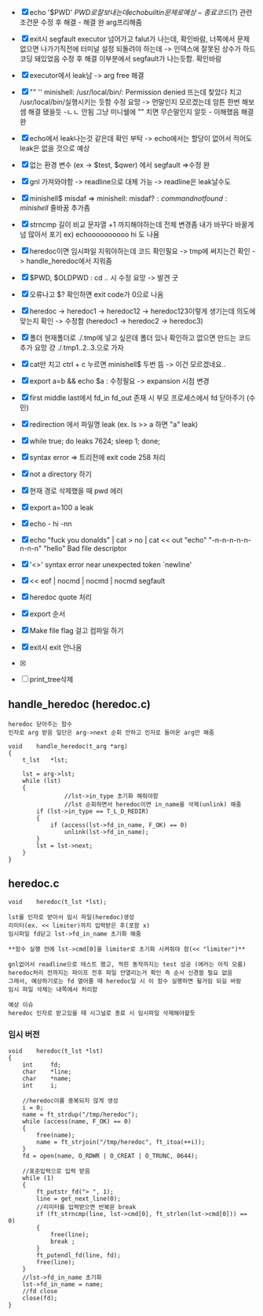 - [x] echo '$PWD' $PWD로 잘 보내는데 echo builtin문제로 예상 - 종료 코드($?) 관련 조건문 수정 후 해결 - 해결 완 arg프리해줌
- [x] exit시 segfault executor 넘어가고 falut가 나는데, 확인바람, 너쪽에서 문제 없으면 나가기직전에 터미널 설정 되돌려야 하는데 -> 인덱스에 잘못된 상수가 하드코딩 돼있었음 수정 후 해결
이부분에서 segfault가 나는듯함. 확인바람
- [x] executor에서 leak남 -> arg free 해결
- [x] "" '' minishell: /usr/local/bin/: Permission denied 뜨는데 찾았다 치고 /usr/local/bin/실행시키는 듯함 수정 요망 
        -> 먼말인지 모르겠는데 암튼 한번 해보셈 해결 됐을듯
        -ㄴㄴ 안됨 그냥 미니쉘에 "" 치면 무슨말인지 알듯
        - 이해했음 해결 완
- [x] echo에서 leak나는것 같은데 확인 부탁 -> echo에서는 할당이 없어서 적어도 leak은 없을 것으로 예상
- [x] 없는 환경 변수 (ex -> $test, $qwer) 에서 segfault =>수정 완
- [x] gnl 가져와야함 -> readline으로 대체 가능 -> readline은 leak날수도
- [x] minishell$ misdaf => minishell: misdaf$?: command not found: minishell$  줄바꿈 추가좀
- [x] strncmp 길이 비교 문자열 +1 까지해야하는데 전체 변경좀 내가 바꾸다 바꿀게 넘 많아서 포기 ex) echoooooooooo hi 도 나욤
- [x] heredoc이면 임시파일 지워야하는데 코드 확인필요 -> tmp에 써지는건 확인 -> handle_heredoc에서 지워줌
- [x] $PWD, $OLDPWD : cd .. 시  수정 요망 
        -> 발견 굿
- [x] 오류나고 $? 확인하면 exit code가 0으로 나옴
- [x] heredoc -> heredoc1 -> heredoc12 -> heredoc123이렇게 생기는데 의도에 맞는지 확인
        -> 수정함 (heredoc1 -> heredoc2 -> heredoc3)

- [x] 폴더 현재폴더로 ./.tmp에 넣고 싶은데 폴더 있나 확인하고 없으면 만드는 코드 추가 요망 걍 ./.tmp1..2..3.으로 가자

- [x] cat만 치고 ctrl + c 누르면 minishell$ 두번 뜸
        -> 이건 모르겠네요..
- [x] export a=b && echo $a : 수정필요
        -> expansion 시점 변경

- [x] first middle last에서 fd_in fd_out 존재 시 부모 프로세스에서 fd 닫아주기 (수민)
- [x] redirection 에서 파일명 leak (ex. ls >> a 하면 "a" leak)
- [x] while true; do leaks 7624; sleep 1; done;
- [x] syntax error => 트리전에 exit code 258 처리

- [x] not a directory 하기

- [x] 현재 경로 삭제했을 때 pwd 에러

- [x] export a=100 a leak

- [x] echo - hi -nn

- [x] echo "fuck you donalds" | cat > no | cat << out
"echo" "-n-n-n-n-n-n-n-n" "hello" Bad file descriptor

- [x] '<>' syntax error near unexpected token `newline'

- [x] << eof | nocmd | nocmd | nocmd segfault

- [x] heredoc quote 처리

- [x] export 순서

- [x] Make file flag 걸고 컴파일 하기 

- [x] exit시 exit 안나옴

- [x] >

- [ ] print_tree삭제




## handle_heredoc (heredoc.c)
```
heredoc 닫아주는 함수
인자로 arg 받음 일단은 arg->next 순회 안하고 인자로 들어온 arg만 해줌

void	handle_heredoc(t_arg *arg)
{
	t_lst	*lst;

	lst = arg->lst;
	while (lst)
	{
                //lst->in_type 초기화 해줘야함
                //lst 순회하면서 heredoc이면 in_name을 삭제(unlink) 해줌
		if (lst->in_type == T_L_D_REDIR)
		{
			if (access(lst->fd_in_name, F_OK) == 0)
				unlink(lst->fd_in_name);
		}
		lst = lst->next;
	}
}
```




## heredoc.c
```
void	heredoc(t_lst *lst);

lst를 인자로 받아서 임시 파일(heredoc)생성
리미터(ex. << limiter)까지 입력받은 후(포함 x)
임시파일 fd닫고 lst->fd_in_name 초기화 해줌

**함수 실행 전에 lst->cmd[0]을 limiter로 초기화 시켜줘야 함(<< "limiter")**

gnl없어서 readline으로 테스트 했고, 적힌 동작까지는 test 성공 (에러는 아직 모름)
heredoc처리 전까지는 파이프 전후 파일 안열리는거 확인 즉 순서 신경쓸 필요 없음
그래서, 예상하기로는 fd 열어줄 때 heredoc일 시 이 함수 실행하면 될거임 되길 바람
임시 파일 삭제는 내쪽에서 처리함

예상 이슈
heredoc 인자로 받고있을 때 시그널로 종료 시 임시파일 삭제해야할듯
```

### 임시 버전
```
void	heredoc(t_lst *lst)
{
    int		fd;
    char	*line;
    char    *name;
    int     i;

    //heredoc이름 중복되지 않게 생성
    i = 0;
    name = ft_strdup("/tmp/heredoc");
    while (access(name, F_OK) == 0)
    {
        free(name);
        name = ft_strjoin("/tmp/heredoc", ft_itoa(++i));
    }
    fd = open(name, O_RDWR | O_CREAT | O_TRUNC, 0644);

    //표준입력으로 입력 받음
    while (1)
    {
        ft_putstr_fd("> ", 1);
        line = get_next_line(0);
        //리미터를 입력받으면 반복문 break
        if (ft_strncmp(line, lst->cmd[0], ft_strlen(lst->cmd[0])) == 0)
        {
            free(line);
            break ;
        }
        ft_putendl_fd(line, fd);
        free(line);
    }
    //lst->fd_in_name 초기화
    lst->fd_in_name = name;
    //fd close
    close(fd);
}
```